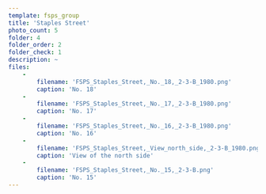 ```yaml
---
template: fsps_group
title: 'Staples Street'
photo_count: 5
folder: 4
folder_order: 2
folder_check: 1
description: ~
files:
    -
        filename: 'FSPS_Staples_Street,_No._18,_2-3-B_1980.png'
        caption: 'No. 18'
    -
        filename: 'FSPS_Staples_Street,_No._17,_2-3-B_1980.png'
        caption: 'No. 17'
    -
        filename: 'FSPS_Staples_Street,_No._16,_2-3-B_1980.png'
        caption: 'No. 16'
    -
        filename: 'FSPS_Staples_Street,_View_north_side,_2-3-B_1980.png'
        caption: 'View of the north side'
    -
        filename: 'FSPS_Staples_Street,_No._15,_2-3-B.png'
        caption: 'No. 15'
---
```

